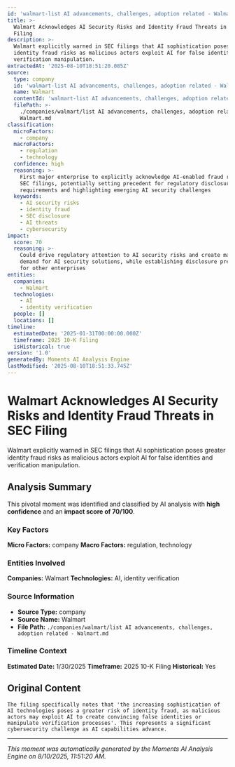 ```yaml
---
id: 'walmart-list AI advancements, challenges, adoption related - Walmart-moment-5'
title: >-
  Walmart Acknowledges AI Security Risks and Identity Fraud Threats in SEC
  Filing
description: >-
  Walmart explicitly warned in SEC filings that AI sophistication poses greater
  identity fraud risks as malicious actors exploit AI for false identities and
  verification manipulation.
extractedAt: '2025-08-10T18:51:20.085Z'
source:
  type: company
  id: 'walmart-list AI advancements, challenges, adoption related - Walmart'
  name: Walmart
  contentId: 'walmart-list AI advancements, challenges, adoption related - Walmart'
  filePath: >-
    ./companies/walmart/list AI advancements, challenges, adoption related -
    Walmart.md
classification:
  microFactors:
    - company
  macroFactors:
    - regulation
    - technology
  confidence: high
  reasoning: >-
    First major enterprise to explicitly acknowledge AI-enabled fraud risks in
    SEC filings, potentially setting precedent for regulatory disclosure
    requirements and highlighting emerging AI security challenges
  keywords:
    - AI security risks
    - identity fraud
    - SEC disclosure
    - AI threats
    - cybersecurity
impact:
  score: 70
  reasoning: >-
    Could drive regulatory attention to AI security risks and create market
    demand for AI security solutions, while establishing disclosure precedents
    for other enterprises
entities:
  companies:
    - Walmart
  technologies:
    - AI
    - identity verification
  people: []
  locations: []
timeline:
  estimatedDate: '2025-01-31T00:00:00.000Z'
  timeframe: 2025 10-K Filing
  isHistorical: true
version: '1.0'
generatedBy: Moments AI Analysis Engine
lastModified: '2025-08-10T18:51:33.745Z'
---
```

# Walmart Acknowledges AI Security Risks and Identity Fraud Threats in SEC Filing

Walmart explicitly warned in SEC filings that AI sophistication poses greater identity fraud risks as malicious actors exploit AI for false identities and verification manipulation.

## Analysis Summary

This pivotal moment was identified and classified by AI analysis with **high confidence** and an **impact score of 70/100**.

### Key Factors

**Micro Factors:** company
**Macro Factors:** regulation, technology

### Entities Involved

**Companies:** Walmart
**Technologies:** AI, identity verification



### Source Information

- **Source Type:** company
- **Source Name:** Walmart
- **File Path:** `./companies/walmart/list AI advancements, challenges, adoption related - Walmart.md`

### Timeline Context

**Estimated Date:** 1/30/2025
**Timeframe:** 2025 10-K Filing
**Historical:** Yes

## Original Content

```
The filing specifically notes that 'the increasing sophistication of AI technologies poses a greater risk of identity fraud, as malicious actors may exploit AI to create convincing false identities or manipulate verification processes'. This represents a significant cybersecurity challenge as AI capabilities advance.
```

---

*This moment was automatically generated by the Moments AI Analysis Engine on 8/10/2025, 11:51:20 AM.*
